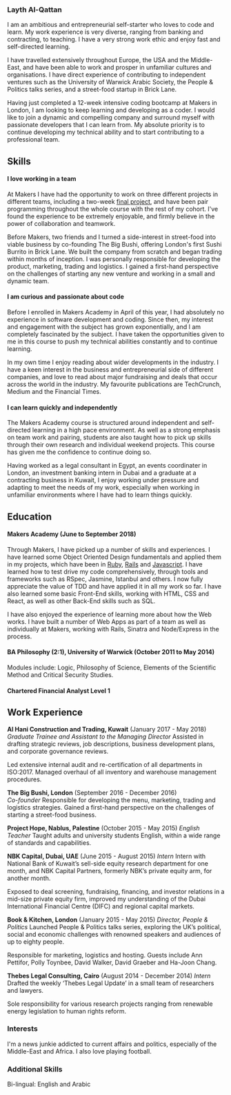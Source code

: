 ### Layth Al-Qattan

I am an ambitious and entrepreneurial self-starter who loves to code and learn. My work experience is very diverse, ranging from banking and contracting, to teaching. I have a very strong work ethic and enjoy fast and self-directed learning.

I have travelled extensively throughout Europe, the USA and the Middle-East, and have been able to work and prosper in unfamiliar cultures and organisations. I have direct experience of contributing to independent ventures such as the University of Warwick Arabic Society, the People & Politics talks series, and a street-food startup in Brick Lane.

Having just completed a 12-week intensive coding bootcamp at Makers in London, I am looking to keep learning and developing as a coder. I would like to join a dynamic and compelling company and surround myself with passionate developers that I can learn from. My absolute priority is to continue developing my technical ability and to start contributing to a professional team. 

## Skills

#### I love working in a team

At Makers I have had the opportunity to work on three different projects in different teams, including a two-week [final project](https://github.com/laythq/array_of_sunshine), and have been pair programming throughout the whole course with the rest of my cohort. I've found the experience to be extremely enjoyable, and firmly believe in the power of collaboration and teamwork. 

Before Makers, two friends and I turned a side-interest in street-food into viable business by co-founding The Big Bushi, offering London's first Sushi Burrito in Brick Lane. We built the company from scratch and began trading within months of inception. I was personally responsible for developing the product, marketing, trading and logistics. I gained a first-hand perspective on the challenges of starting any new venture and working in a small and dynamic team.

#### I am curious and passionate about code

Before I enrolled in Makers Academy in April of this year, I had absolutely no experience in software development and coding. Since then, my interest and engagement with the subject has grown exponentially, and I am completely fascinated by the subject. I have taken the opportunities given to me in this course to push my technical abilities constantly and to continue learning.

In my own time I enjoy reading about wider developments in the industry. I have a keen interest in the business and entrepreneurial side of different companies, and love to read about major fundraising and deals that occur across the world in the industry. My favourite publications are TechCrunch, Medium and the Financial Times.

#### I can learn quickly and independently

The Makers Academy course is structured around independent and self-directed learning in a high pace environment. As well as a strong emphasis on team work and pairing, students are also taught how to pick up skills through their own research and individual weekend projects. This course has given me the confidence to continue doing so. 

Having worked as a legal consultant in Egypt, an events coordinater in London, an investment banking intern in Dubai and a graduate at a contracting business in Kuwait, I enjoy working under pressure and adapting to meet the needs of my work, especially when working in unfamiliar environments where I have had to learn things quickly. 

## Education

#### Makers Academy (June to September 2018)

Through Makers, I have picked up a number of skills and experiences. I have learned some Object Oriented Design fundamentals and applied them in my projects, which have been in [Ruby](https://github.com/laythq/MakersBnB), [Rails](https://github.com/laythq/acebook-nice-team) and [Javascript](https://github.com/laythq/NotesApp). I have learned how to test drive my code comprehensively, through tools and frameworks such as RSpec, Jasmine, Istanbul and others. I now fully appreciate the value of TDD and have applied it in all my work so far. I have also learned some basic Front-End skills, working with HTML, CSS and React, as well as other Back-End skills such as SQL. 

I have also enjoyed the experience of learning more about how the Web works. I have built a number of Web Apps as part of a team as well as individually at Makers, working with Rails, Sinatra and Node/Express in the process. 

#### BA Philosophy (2:1), University of Warwick (October 2011 to May 2014)

Modules include: Logic, Philosophy of Science, Elements of the Scientific Method and Critical Security Studies.

#### Chartered Financial Analyst Level 1

## Work Experience

**Al Hani Construction and Trading, Kuwait** (January 2017 - May 2018)    
*Graduate Trainee and Assistant to the Managing Director*
Assisted in drafting strategic reviews, job descriptions, business development plans, and corporate governance reviews.

Led extensive internal audit and re-certification of all departments in ISO:2017. Managed overhaul of all inventory and warehouse management procedures.

**The Big Bushi, London** (September 2016 - December 2016)   
*Co-founder*
Responsible for developing the menu, marketing, trading and logistics strategies. Gained a first-hand
perspective on the challenges of starting a street-food business.

**Project Hope, Nablus, Palestine** (October 2015 - May 2015)
*English Teacher*
Taught adults and university students English, within a wide range of standards and capabilities.

**NBK Capital, Dubai, UAE** (June 2015 - August 2015)
*Intern*
Intern with National Bank of Kuwait’s sell-side equity research department for one month, and NBK Capital Partners, formerly NBK’s private equity arm, for another month.

Exposed to deal screening, fundraising, financing, and investor relations in a mid-size private equity firm, improved my understanding of the Dubai International Financial Centre (DIFC) and regional capital markets.

**Book & Kitchen, London** (January 2015 - May 2015)
*Director, People & Politics*
Launched People & Politics talks series, exploring the UK’s political, social and economic challenges with renowned speakers and audiences of up to eighty people.

Responsible for marketing, logistics and hosting. Guests include Ann Pettifor, Polly Toynbee, David Walker, David Graeber and Ha-Joon Chang.

**Thebes Legal Consulting, Cairo** (August 2014 - December 2014)
*Intern*
Drafted the weekly ‘Thebes Legal Update’ in a small team of researchers and lawyers.

Sole responsibility for various research projects ranging from renewable energy legislation to human rights reform.

### Interests

I'm a news junkie addicted to current affairs and politics, especially of the Middle-East and Africa. I also love playing football. 

### Additional Skills

Bi-lingual: English and Arabic
